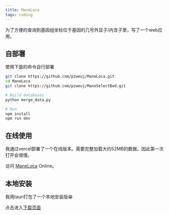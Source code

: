 ```yaml
---
title: ManeLoca
tags: coding
---
```


为了方便的查询到基因组坐标位于基因的几号外显子/内含子里，写了一个web应用。


## 自部署

使用下面的命令自行部署

```bash
git clone https://github.com/pzweuj/ManeLoca.git
cd ManeLoca
git clone https://github.com/pzweuj/ManeSelectBed.git

# Build databases
python merge_data.py

# Run
npm install
npm run dev
```


## 在线使用

我通过vercel部署了一个在线版本。需要完整加载大约52MB的数据，因此第一次打开会很慢。

访问 [ManeLoca](https://maneloca.vercel.app/) Online。

## 本地安装

我用tauri打包了一个本地安装版😁

点击进入[下载页面](https://github.com/pzweuj/ManeLoca/releases/tag/v1.0.0)

